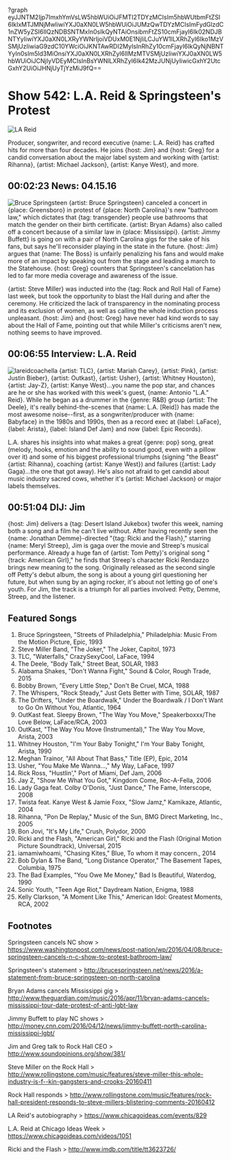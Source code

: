 ?graph eyJJNTM2Ijp7ImxhYmVsLW5hbWUiOiJFMTI2TDYzMCIsIm5hbWUtbmFtZSI6IkIxMTJMNjMwIiwiYXJ0aXN0LW5hbWUiOiJUMzQwTDYzMCIsImFydGlzdC1nZW5yZSI6IlQzNDBSNTMxIn0sIkQyNTAiOnsibmFtZS10cmFjayI6Ik02NDJBNTYyIiwiYXJ0aXN0LXRyYWNrIjoiVDUxM0E1NjIiLCJuYW1lLXRhZyI6Iko1MzVSMjUzIiwiaG9zdC10YWciOiJKNTAwRDI2MyIsInRhZy10cmFjayI6IkQyNjNBNTYyIn0sIm5ld3MiOnsiYXJ0aXN0LXRhZyI6IlMzMTVSMjUzIiwiYXJ0aXN0LW5hbWUiOiJCNjIyVDEyMCIsInBsYWNlLXRhZyI6Ik42MzJUNjUyIiwicGxhY2UtcGxhY2UiOiJHNjUyTjYzMiJ9fQ==

# Show 542: L.A. Reid & Springsteen's Protest
![LA Reid](https://sound-images.s3.amazonaws.com/images/2016/lareid_web.jpg)

Producer, songwriter, and record executive {name: L.A. Reid} has crafted hits for more than four decades. He joins {host: Jim} and {host: Greg} for a candid conversation about the major label system and working with {artist: Rihanna}, {artist: Michael Jackson}, {artist: Kanye West}, and more.


## 00:02:23 News: 04.15.16
![Bruce Springsteen](https://sound-images.s3.amazonaws.com/images/2016/brucespringsteen_live.jpg)
{artist: Bruce Springsteen} canceled a concert in {place: Greensboro} in protest of {place: North Carolina}'s new "bathroom law," which dictates that {tag: transgender} people use bathrooms that match the gender on their birth certificate. {artist: Bryan Adams} also called off a concert because of a similar law in {place: Mississippi}. {artist: Jimmy Buffett} is going on with a pair of North Carolina gigs for the sake of his fans, but says he'll reconsider playing in the state in the future. {host: Jim} argues that {name: The Boss} is unfairly penalizing his fans and would make more of an impact by speaking out from the stage and leading a march to the Statehouse. {host: Greg} counters that Springsteen's cancelation has led to far more media coverage and awareness of the issue.

{artist: Steve Miller} was inducted into the {tag: Rock and Roll Hall of Fame} last week, but took the opportunity to blast the Hall during and after the ceremony. He criticized the lack of transparency in the nominating process and its exclusion of women, as well as calling the whole induction process unpleasant. {host: Jim} and {host: Greg} have never had kind words to say about the Hall of Fame, pointing out that while Miller's criticisms aren't new, nothing seems to have improved.


## 00:06:55 Interview: L.A. Reid
![lareidcoachella](https://sound-images.s3.amazonaws.com/images/2016/lareidcoachella.jpg)
{artist: TLC}, {artist: Mariah Carey}, {artist: Pink}, {artist: Justin Bieber}, {artist: Outkast}, {artist: Usher}, {artist: Whitney Houston}, {artist: Jay-Z}, {artist: Kanye West}...you name the pop star, and chances are he or she has worked with this week's guest, {name: Antonio "L.A." Reid}. While he began as a drummer in the {genre: R&B} group {artist: The Deele}, it's really behind-the-scenes that {name: L.A. [Reid]} has made the most awesome noise--first, as a songwriter/producer with {name: Babyface} in the 1980s and 1990s, then as a record exec at {label: LaFace}, {label: Arista}, {label: Island Def Jam} and now {label: Epic Records}. 

L.A. shares his insights into what makes a great {genre: pop} song, great (melody, hooks, emotion and the ability to sound good, even with a pillow over it) and some of his biggest professional triumphs (signing "the Beast" {artist: Rihanna}, coaching {artist: Kanye West}) and failures ({artist: Lady Gaga}...the one that got away). He's also not afraid to get candid about music industry sacred cows, whether it's {artist: Michael Jackson} or major labels themselves. 


## 00:51:04 DIJ: Jim

{host: Jim} delivers a {tag: Desert Island Jukebox} twofer this week, naming both a song and a film he can't live without. After having recently seen the {name: Jonathan Demme}-directed "{tag: Ricki and the Flash}," starring {name: Meryl Streep}, Jim is gaga over the movie and Streep's musical performance. Already a huge fan of {artist: Tom Petty}'s original song "{track: American Girl}," he finds that Streep's character Ricki Rendazzo brings new meaning to the song. Originally released as the second single off Petty's debut album, the song is about a young girl questioning her future, but when sung by an aging rocker, it's about not letting go of one's youth. For Jim, the track is a triumph for all parties involved: Petty, Demme, Streep, and the listener. 

## Featured Songs
1. Bruce Springsteen, "Streets of Philadelphia," Philadelphia: Music From the Motion Picture, Epic, 1993 
1. Steve Miller Band, "The Joker," The Joker, Capitol, 1973 
1. TLC, "Waterfalls," CrazySexyCool, LaFace, 1994
1. The Deele, "Body Talk," Street Beat, SOLAR, 1983 
1. Alabama Shakes, "Don't Wanna Fight," Sound & Color, Rough Trade, 2015
1. Bobby Brown, "Every Little Step," Don't Be Cruel, MCA, 1988 
1. The Whispers, "Rock Steady," Just Gets Better with Time, SOLAR, 1987 
1. The Drifters, "Under the Boardwalk," Under the Boardwalk / I Don't Want to Go On Without You, Atlantic, 1964 
1. OutKast feat. Sleepy Brown, "The Way You Move," Speakerboxxx/The Love Below, LaFace/RCA, 2003 
1. OutKast, "The Way You Move (Instrumental)," The Way You Move, Arista, 2003
1. Whitney Houston, "I'm Your Baby Tonight," I'm Your Baby Tonight, Arista, 1990 
1. Meghan Trainor, "All About That Bass," Title (EP), Epic, 2014 
1. Usher, "You Make Me Wanna…," My Way, LaFace, 1997 
1. Rick Ross, "Hustlin'," Port of Miami, Def Jam, 2006 
1. Jay Z, "Show Me What You Got," Kingdom Come, Roc-A-Fella, 2006 
1. Lady Gaga feat. Colby O'Donis, "Just Dance," The Fame, Interscope, 2008 
1. Twista feat. Kanye West & Jamie Foxx, "Slow Jamz," Kamikaze, Atlantic, 2004 
1. Rihanna, "Pon De Replay," Music of the Sun, BMG Direct Marketing, Inc., 2005 
1. Bon Jovi, "It's My Life," Crush, Polydor, 2000
1. Ricki and the Flash, "American Girl," Ricki and the Flash (Original Motion Picture Soundtrack), Universal, 2015
1. iamamiwhoami, "Chasing Kites," Blue, To whom it may concern., 2014
1. Bob Dylan & The Band, "Long Distance Operator," The Basement Tapes, Columbia, 1975 
1. The Bad Examples, "You Owe Me Money," Bad Is Beautiful, Waterdog, 1990 
1. Sonic Youth, "Teen Age Riot," Daydream Nation, Enigma, 1988 
1. Kelly Clarkson, "A Moment Like This," American Idol: Greatest Moments, RCA, 2002


## Footnotes

Springsteen cancels NC show > https://www.washingtonpost.com/news/post-nation/wp/2016/04/08/bruce-springsteen-cancels-n-c-show-to-protest-bathroom-law/

Springsteen's statement > http://brucespringsteen.net/news/2016/a-statement-from-bruce-springsteen-on-north-carolina

Bryan Adams cancels Mississippi gig > http://www.theguardian.com/music/2016/apr/11/bryan-adams-cancels-mississippi-tour-date-protest-of-anti-lgbt-law

Jimmy Buffett to play NC shows > http://money.cnn.com/2016/04/12/news/jimmy-buffett-north-carolina-mississippi-lgbt/

Jim and Greg talk to Rock Hall CEO > http://www.soundopinions.org/show/381/

Steve Miller on the Rock Hall > http://www.rollingstone.com/music/features/steve-miller-this-whole-industry-is-f--kin-gangsters-and-crooks-20160411

Rock Hall responds > http://www.rollingstone.com/music/features/rock-hall-president-responds-to-steve-millers-blistering-comments-20160412

LA Reid's autobiography > https://www.chicagoideas.com/events/829

L.A. Reid at Chicago Ideas Week > https://www.chicagoideas.com/videos/1051

Ricki and the Flash > http://www.imdb.com/title/tt3623726/